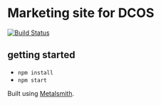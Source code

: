 # Marketing site for DCOS

[![Build Status](https://travis-ci.com/dcos/dcos-website.svg?token=yAREgxuvuzZLg282ZE3m&branch=develop)](https://travis-ci.com/dcos/dcos-website)

## getting started 

- `npm install`
- `npm start`

Built using [Metalsmith](http://metalsmith.io).
